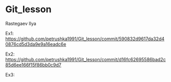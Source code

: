 # Git_lesson
Rastegaev Ilya

Ex1:
https://github.com/petrushka1991/Git_lesson/commit/590832d9617da32d40876cd5d3da9e9a16eadc6e

Ex2:
https://github.com/petrushka1991/Git_lesson/commit/d16fc62695586bad2c85d6ee166f15f86bb0c9d7

Ex3:

